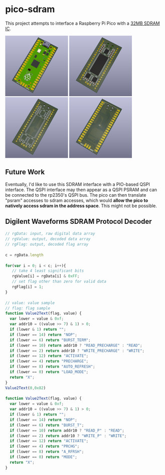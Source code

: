 # pico-sdram

This project attempts to interface a Raspberry Pi Pico with a [32MB SDRAM IC](https://www.winbond.com/resource-files/w9825g6kh_a04.pdf).

<p>
  <img src="images/p0.png" width="200" />
  <img src="images/p1.png" width="200" /> 
  <img src="images/p2.png" width="200" />
  <img src="images/p3.png" width="200" />
</p>

## Future Work
Eventually, I'd like to use this SDRAM interface with a PIO-based QSPI interface. The QSPI interface may then appear as a QSPI PSRAM and can be connected to the rp2350's QSPI bus. The pico can then translate "psram" accesses to sdram accesses, which would **allow the pico to natively access sdram in the address space**. This might not be possible.

## Digilent Waveforms SDRAM Protocol Decoder
```js
// rgData: input, raw digital data array
// rgValue: output, decoded data array
// rgFlag: output, decoded flag array

c = rgData.length

for(var i = 0; i < c; i++){
   // take 4 least significant bits
   rgValue[i] = rgData[i] & 0xFF;
   // set flag other than zero for valid data
   rgFlag[i] = 1;
}

// value: value sample
// flag: flag sample
function Value2Text(flag, value) {
  var lower = value & 0xf;
  var addr10 = ((value >> 7) & 1) > 0;
  if (lower & 1) return "";
  if (lower == 14) return "NOP";
  if (lower == 6) return "BURST_TERM";
  if (lower == 10) return addr10 ? "READ_PRECHARGE" : "READ";
  if (lower == 2) return addr10 ? "WRITE_PRECHARGE" : "WRITE";
  if (lower == 12) return "ACTIVATE";
  if (lower == 4) return "PRECHARGE";
  if (lower == 8) return "AUTO_REFRESH";
  if (lower == 0) return "LOAD_MODE";
  return "X";
}
Value2Text(0,0x82)

function Value2Text(flag, value) {
  var lower = value & 0xf;
  var addr10 = ((value >> 7) & 1) > 0;
  if (lower & 1) return "";
  if (lower == 14) return "NOP";
  if (lower == 6) return "BURST_T";
  if (lower == 10) return addr10 ? "READ_P" : "READ";
  if (lower == 2) return addr10 ? "WRITE_P" : "WRITE";
  if (lower == 12) return "ACTIVATE";
  if (lower == 4) return "PRCHG";
  if (lower == 8) return "A_RFRSH";
  if (lower == 0) return "MODE";
  return "X";
}
```
